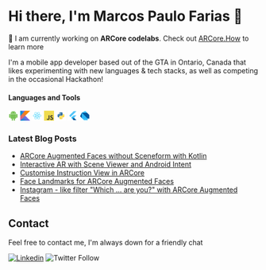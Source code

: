 # Hi there, I'm Marcos Paulo Farias 👋

💬  I am currently working on **ARCore codelabs**. Check out [ARCore.How](https://arcore.how) to learn more

I'm a mobile app developer based out of the GTA in Ontario, Canada that likes experimenting with new languages & tech stacks, as well as competing in the occasional Hackathon! 

#### Languages and Tools 

<code><img height="20" src="https://raw.githubusercontent.com/github/explore/80688e429a7d4ef2fca1e82350fe8e3517d3494d/topics/android/android.png"></code>
<code><img height="20" src="https://raw.githubusercontent.com/github/explore/80688e429a7d4ef2fca1e82350fe8e3517d3494d/topics/kotlin/kotlin.png"></code>
<code><img height="20" src="https://raw.githubusercontent.com/github/explore/80688e429a7d4ef2fca1e82350fe8e3517d3494d/topics/react/react.png"></code>
<code><img height="20" src="https://raw.githubusercontent.com/github/explore/80688e429a7d4ef2fca1e82350fe8e3517d3494d/topics/javascript/javascript.png"></code>
<code><img height="20" src="https://raw.githubusercontent.com/github/explore/80688e429a7d4ef2fca1e82350fe8e3517d3494d/topics/python/python.png"></code>
<code><img height="20" src="https://raw.githubusercontent.com/github/explore/80688e429a7d4ef2fca1e82350fe8e3517d3494d/topics/flutter/flutter.png"></code>
<code><img height="20" src="https://raw.githubusercontent.com/github/explore/80688e429a7d4ef2fca1e82350fe8e3517d3494d/topics/dart/dart.png"></code>

### Latest Blog Posts

<!-- BLOG-POST-LIST:START -->
- [ARCore Augmented Faces without Sceneform with Kotlin](https://creativetech.blog/home/augmented-faces-without-sceneform)
- [Interactive AR with Scene Viewer and Android Intent](https://creativetech.blog/home/scene-viewer-with-android-intent)
- [Customise Instruction View in ARCore](https://creativetech.blog/home/customize-instruction-view-arcore)
- [Face Landmarks for ARCore Augmented Faces](https://creativetech.blog/home/face-landmarks-for-arcore-augmented-faces)
- [Instagram - like filter "Which ... are you?" with ARCore Augmented Faces](https://creativetech.blog/home/which-are-you-instagram-like-filter-arcore)
<!-- BLOG-POST-LIST:END -->

## Contact
Feel free to contact me, I'm always down for a friendly chat

[![Linkedin](https://img.shields.io/badge/-Marcos_Paulo_Farias-blue?style=flat&logo=Linkedin&logoColor=white&link=https://www.linkedin.com/in/mrcsxsiq/)](https://www.linkedin.com/in/mrcsxsiq/)
![Twitter Follow](https://img.shields.io/twitter/follow/mrcsxsiq?style=social) 
